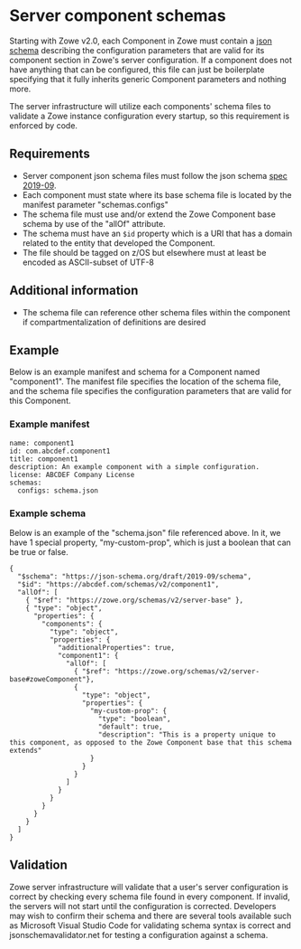 # Server component schemas

Starting with Zowe v2.0, each Component in Zowe must contain a [json schema](https://json-schema.org/) describing the configuration parameters that are valid for its component section in Zowe's server configuration. If a component does not have anything that can be configured, this file can just be boilerplate specifying that it fully inherits generic Component parameters and nothing more.

The server infrastructure will utilize each components' schema files to validate a Zowe instance configuration every startup, so this requirement is enforced by code.

## Requirements

* Server component json schema files must follow the json schema [spec 2019-09](https://json-schema.org/draft/2019-09/schema).
* Each component must state where its base schema file is located by the manifest parameter "schemas.configs"
* The schema file must use and/or extend the Zowe Component base schema by use of the "allOf" attribute.
* The schema must have an `$id` property which is a URI that has a domain related to the entity that developed the Component.
* The file should be tagged on z/OS but elsewhere must at least be encoded as ASCII-subset of UTF-8

## Additional information

* The schema file can reference other schema files within the component if compartmentalization of definitions are desired


## Example

Below is an example manifest and schema for a Component named "component1". The manifest file specifies the location of the schema file, and the schema file specifies the configuration parameters that are valid for this Component.

### Example manifest

```
name: component1
id: com.abcdef.component1
title: component1
description: An example component with a simple configuration.
license: ABCDEF Company License
schemas:
  configs: schema.json
```


### Example schema

Below is an example of the "schema.json" file referenced above. In it, we have 1 special property, "my-custom-prop", which is just a boolean that can be true or false.

```
{
  "$schema": "https://json-schema.org/draft/2019-09/schema",
  "$id": "https://abcdef.com/schemas/v2/component1",
  "allOf": [
    { "$ref": "https://zowe.org/schemas/v2/server-base" },
    { "type": "object",
      "properties": {
        "components": {
          "type": "object",
          "properties": {
            "additionalProperties": true,
            "component1": {
              "allOf": [
                { "$ref": "https://zowe.org/schemas/v2/server-base#zoweComponent"},
                { 
                  "type": "object",
                  "properties": {
                    "my-custom-prop": {
                      "type": "boolean",
                      "default": true,
                      "description": "This is a property unique to this component, as opposed to the Zowe Component base that this schema extends"
                    }
                  }
                }
              ]
            }
          }
        }
      }
    }
  ]
}
```

## Validation

Zowe server infrastructure will validate that a user's server configuration is correct by checking every schema file found in every component. If invalid, the servers will not start until the configuration is corrected. Developers may wish to confirm their schema and there are several tools available such as Microsoft Visual Studio Code for validating schema syntax is correct and jsonschemavalidator.net for testing a configuration against a schema.
